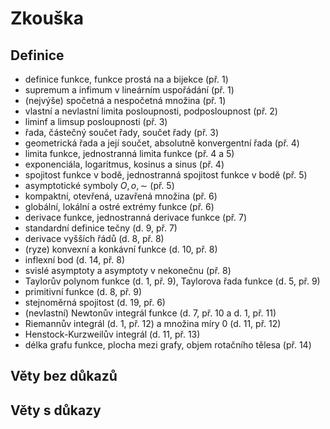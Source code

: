 # Zkouška

## Definice

- definice funkce, funkce prostá na a bijekce (př. 1)
- supremum a infimum v lineárním uspořádání (př. 1)
- (nejvýše) spočetná a nespočetná množina (př. 1)
- vlastní a nevlastní limita posloupnosti, podposloupnost (př. 2)
- liminf a limsup posloupnosti (př. 3)
- řada, částečný součet řady, součet řady (př. 3)
- geometrická řada a její součet, absolutně konvergentní řada (př. 4)
- limita funkce, jednostranná limita funkce (př. 4 a 5)
- exponenciála, logaritmus, kosinus a sinus (př. 4)
- spojitost funkce v bodě, jednostranná spojitost funkce v bodě (př. 5)
- asymptotické symboly $O,\,o,\,\sim$ (př. 5)
- kompaktní, otevřená, uzavřená množina (př. 6)
- globální, lokální a ostré extrémy funkce (př. 6)
- derivace funkce, jednostranná derivace funkce (př. 7)
- standardní definice tečny (d. 9, př. 7)
- derivace vyšších řádů (d. 8, př. 8)
- (ryze) konvexní a konkávní funkce (d. 10, př. 8)
- inflexní bod (d. 14, př. 8)
- svislé asymptoty a asymptoty v nekonečnu (př. 8)
- Taylorův polynom funkce (d. 1, př. 9), Taylorova řada funkce (d. 5, př. 9)
- primitivní funkce (d. 8, př. 9)
- stejnoměrná spojitost (d. 19, př. 6)
- (nevlastní) Newtonův integrál funkce (d. 7, př. 10 a d. 1, př. 11)
- Riemannův integrál (d. 1, př. 12) a množina míry 0 (d. 11, př. 12)
- Henstock-Kurzweilův integrál (d. 11, př. 13)
- délka grafu funkce, plocha mezi grafy, objem rotačního tělesa (př. 14)

## Věty bez důkazů



## Věty s důkazy


